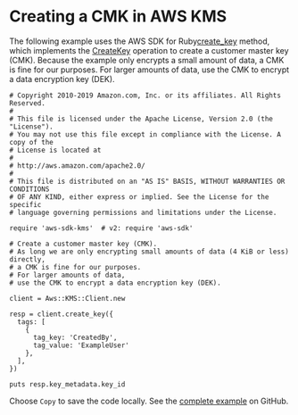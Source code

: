 # Creating a CMK in AWS KMS<a name="kms-example-create-key"></a>

The following example uses the AWS SDK for Ruby[create\_key](https://docs.aws.amazon.com/sdk-for-ruby/v3/api/Aws/KMS/Client.html#create_key-instance_method) method, which implements the [CreateKey](https://docs.aws.amazon.com/kms/latest/APIReference/API_CreateKey.html) operation to create a customer master key \(CMK\)\. Because the example only encrypts a small amount of data, a CMK is fine for our purposes\. For larger amounts of data, use the CMK to encrypt a data encryption key \(DEK\)\.

```
# Copyright 2010-2019 Amazon.com, Inc. or its affiliates. All Rights Reserved.
#
# This file is licensed under the Apache License, Version 2.0 (the "License").
# You may not use this file except in compliance with the License. A copy of the
# License is located at
#
# http://aws.amazon.com/apache2.0/
#
# This file is distributed on an "AS IS" BASIS, WITHOUT WARRANTIES OR CONDITIONS
# OF ANY KIND, either express or implied. See the License for the specific
# language governing permissions and limitations under the License.

require 'aws-sdk-kms'  # v2: require 'aws-sdk'

# Create a customer master key (CMK).
# As long we are only encrypting small amounts of data (4 KiB or less) directly,
# a CMK is fine for our purposes.
# For larger amounts of data,
# use the CMK to encrypt a data encryption key (DEK).

client = Aws::KMS::Client.new

resp = client.create_key({
  tags: [
    {
      tag_key: 'CreatedBy',
      tag_value: 'ExampleUser'
    },
  ],
})

puts resp.key_metadata.key_id
```

Choose `Copy` to save the code locally\. See the [complete example](https://github.com/awsdocs/aws-doc-sdk-examples/blob/master/ruby/kms/aws-ruby-sdk-kms-example-create-key.rb) on GitHub\.